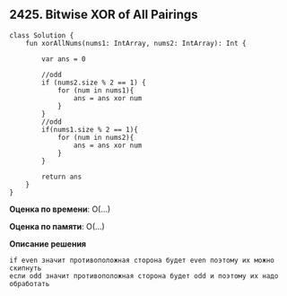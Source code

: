 ## 2425. Bitwise XOR of All Pairings


```
class Solution {
    fun xorAllNums(nums1: IntArray, nums2: IntArray): Int {
        
        var ans = 0
       
        //odd
        if (nums2.size % 2 == 1) {
            for (num in nums1){
                ans = ans xor num
            }
        }
        //odd
        if(nums1.size % 2 == 1){
            for (num in nums2){
                ans = ans xor num
            }
        }

        return ans
    }
}
```

**Оценка по времени**: О(...)


**Оценка по памяти**: О(...)


**Описание решения**
```
if even значит противоположная сторона будет even поэтому их можно скипнуть
если odd значит противоположная сторона будет odd и поэтому их надо обработать
```